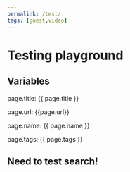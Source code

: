 ```yaml
---
permalink: /test/
tags: [guest,video]
---
```


# Testing playground

## Variables

page.title: {{ page.title }}

page.url: {{page.url}}

page.name: {{ page.name }}

page.tags: {{ page.tags }}

## Need to test search!


